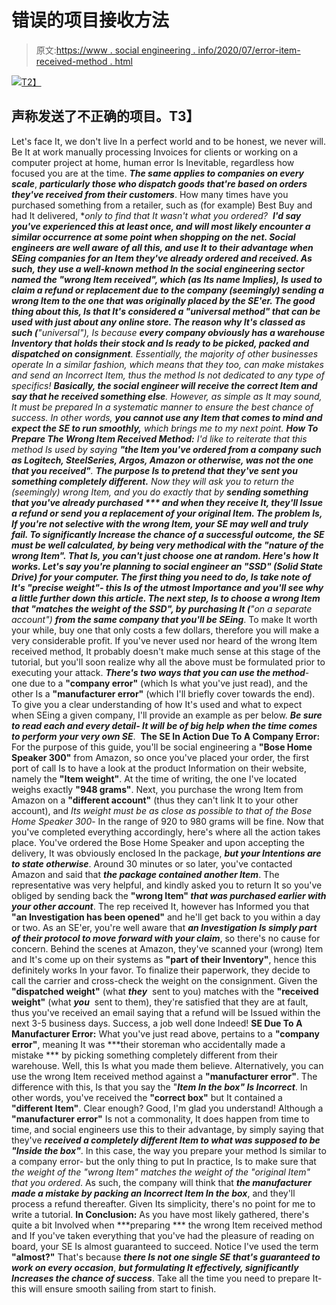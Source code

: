 # 错误的项目接收方法

> 原文:[https://www . social engineering . info/2020/07/error-item-received-method . html](https://www.socialengineering.info/2020/07/wrong-item-received-method.html)

[![](../Images/9edb24c59d82a06edda639a40e4a19b3.png)T2】](https://1.bp.blogspot.com/-dn2tPKvBN3I/Xn4V3E9-PpI/AAAAAAAAjVo/dSN697yPBkcP87aJkqhCyYpDGp-8QhWZQCLcBGAsYHQ/s1600/Social%2BEngineering%2BSimilar%2BItem%2BMethod.%2Bwww.socialengineers.net.jpg)

## **声称发送了不正确的项目。T3】**

Let's face It, we don't live In a perfect world and to be honest, we never will. Be It at work manually processing Invoices for clients or working on a computer project at home, human error Is Inevitable, regardless how focused you are at the time. ***The same applies to companies on every scale***, ***particularly those who dispatch goods that're based on orders they've received from their customers***. How many times have you purchased something from a retailer, such as (for example) Best Buy and had It delivered, ***only to find that It wasn't what you ordered?  ***I'd say you've experienced this at least once, and will most likely encounter a similar occurrence at some point when shopping on the net.
  Social engineers are well aware of all this, and use It to their advantage when SEing companies for an Item they've already ordered and received. As such, they use a well-known method In the social engineering sector named the **"wrong Item received"**, which (as Its name Implies), ***Is used to claim a refund or replacement due to the company (seemingly) sending a wrong Item to the one that was originally placed by the SE'er***. The good thing about this, Is that It's considered a **"universal method"** that can be used with just about any online store.
  The reason why It's classed as such (**"universal"**), Is because ***every company obviously has a warehouse Inventory that holds their stock and Is ready to be picked, packed and dispatched on consignment***. Essentially, the majority of other businesses operate In a similar fashion, which means that they too, can make mistakes and send an Incorrect Item, thus the method Is not dedicated to any type of specifics! ***Basically, the social engineer will receive the correct Item and say that he received something else***. However, as simple as It may sound, It must be prepared In a systematic manner to ensure the best chance of success. In other words, ***you cannot use any Item that comes to mind and expect the SE to run smoothly,*** which brings me to my next point.
  **How To Prepare The Wrong Item Received Method:**
  I'd like to reiterate that this method Is used by saying **"the Item you've ordered from a company such as Logitech, SteelSeries, Argos, Amazon or otherwise, was not the one that you received"**. ***The purpose Is to pretend that they've sent you something completely different.*** Now they will ask you to return the (seemingly) wrong Item, and you do exactly that by ***sending something that you've already purchased *** and when they receive It, they'll Issue a refund or send you a replacement of your original Item. The problem Is, If you're not selective with the wrong Item, your SE may well and truly fail.
  To significantly Increase the chance of a successful outcome, ***the SE must be well calculated, by being very methodical with the "nature of the wrong Item"***. That Is, you can't just choose one at random. Here's how It works. Let's say you're planning to social engineer an **"SSD"** (Solid State Drive) for your computer. The first thing you need to do, Is take note of It's **"precise weight"**- this Is of the utmost Importance and you'll see why a little further down this article. The next step, Is to choose a wrong Item that **"matches the weight of the SSD"**, by purchasing It (**"on a separate account")** ***from the same company that you'll be SEing***. To make It worth your while, buy one that only costs a few dollars, therefore you will make a very considerable profit.
  If you've never used nor heard of the wrong Item received method, It probably doesn't make much sense at this stage of the tutorial, but you'll soon realize why all the above must be formulated prior to executing your attack. ***There's two ways that you can use the method***- one due to a **"company error"** (which Is what you've just read), and the other Is a **"manufacturer error"** (which I'll briefly cover towards the end). To give you a clear understanding of how It's used and what to expect when SEing a given company, I'll provide an example as per below. ***Be sure to read each and every detail- It will be of big help when the time comes to perform your very own SE***. 
  **The SE In Action Due To A Company Error:**
  For the purpose of this guide, you'll be social engineering a **"Bose Home Speaker 300"** from Amazon, so once you've placed your order, the first port of call Is to have a look at the product Information on their website, namely the **"Item weight"**. At the time of writing, the one I've located weighs exactly **"948 grams"**. Next, you purchase the wrong Item from Amazon on a **"different account"** (thus they can't link It to your other account), and *Its weight must be as close as possible to that of the Bose Home Speaker 300*- In the range of 920 to 980 grams will be fine. Now that you've completed everything accordingly, here's where all the action takes place.
  You've ordered the Bose Home Speaker and upon accepting the delivery, It was obviously enclosed In the package, ***but your Intentions are to state otherwise***. Around 30 minutes or so later, you've contacted Amazon and said that ***the package contained another Item***. The representative was very helpful, and kindly asked you to return It so you've obliged by sending back the **"wrong Item" *that was purchased earlier with your other account***. The rep received It, however has Informed you that **"an Investigation has been opened"** and he'll get back to you within a day or two.
  As an SE'er, you're well aware that ***an Investigation Is simply part of their protocol to move forward with your claim***, so there's no cause for concern. Behind the scenes at Amazon, they've scanned your (wrong) Item and It's come up on their systems as **"part of their Inventory"**, hence this definitely works In your favor. To finalize their paperwork, they decide to call the carrier and cross-check the weight on the consignment. Given the **"dispatched weight"** (what ***they***  sent to you) matches with the **"received weight"** (what ***you***  sent to them), they're satisfied that they are at fault, thus you've received an email saying that a refund will be Issued within the next 3-5 business days. Success, a job well done Indeed!
  **SE Due To A Manufacturer Error:**
  What you've just read above, pertains to a **"company error"**, meaning It was ***their storeman who accidentally made a mistake *** by picking something completely different from their warehouse. Well, this Is what you made them believe. Alternatively, you can use the wrong Item received method against a **"manufacturer error"**. The difference with this, Is that you say the "***Item In the box" Is Incorrect***. In other words, you've received the **"correct box"** but It contained a **"different Item"**. Clear enough? Good, I'm glad you understand!
  Although a **"manufacturer error"** Is not a commonality, It does happen from time to time, and social engineers use this to their advantage, by simply saying that they've ***received a completely different Item to what was supposed to be "Inside the box"***. In this case, the way you prepare your method Is similar to a company error- but the only thing to put In practice, Is to make sure that *the weight of the "wrong Item" matches the weight of the "original Item" that you ordered*. As such, the company will think that ***the manufacturer made a mistake by packing an Incorrect Item In the box***, and they'll process a refund thereafter. Given Its simplicity, there's no point for me to write a tutorial.
  **In Conclusion:**
  As you have most likely gathered, there's quite a bit Involved when ***preparing *** the wrong Item received method and If you've taken everything that you've had the pleasure of reading on board, your SE Is almost guaranteed to succeed. Notice I've used the term **"almost?"** That's because ***there Is not one single SE that's guaranteed to work on every occasion***, ***but formulating It effectively, significantly Increases the chance of success***. Take all the time you need to prepare It- this will ensure smooth sailing from start to finish.